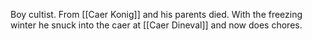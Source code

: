 Boy cultist. From [[Caer Konig]] and his parents died. With the freezing winter he snuck into the caer at [[Caer Dineval]] and now does chores.